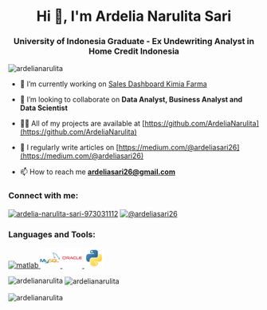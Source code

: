 <h1 align="center">Hi 👋, I'm Ardelia Narulita Sari</h1>
<h3 align="center">University of Indonesia Graduate - Ex Undewriting Analyst in Home Credit Indonesia</h3>

<p align="left"> <img src="https://komarev.com/ghpvc/?username=ardelianarulita&label=Profile%20views&color=0e75b6&style=flat" alt="ardelianarulita" /> </p>

- 🔭 I’m currently working on [Sales Dashboard Kimia Farma](https://github.com/ArdeliaNarulita/Sales-Performance-Big-Data-Analytics-at-Kimia-Farma)

- 👯 I’m looking to collaborate on **Data Analyst, Business Analyst and Data Scientist**

- 👨‍💻 All of my projects are available at [https://github.com/ArdeliaNarulita](https://github.com/ArdeliaNarulita)

- 📝 I regularly write articles on [https://medium.com/@ardeliasari26](https://medium.com/@ardeliasari26)

- 📫 How to reach me **ardeliasari26@gmail.com**

<h3 align="left">Connect with me:</h3>
<p align="left">
<a href="https://linkedin.com/in/ardelia-narulita-sari-973031112" target="blank"><img align="center" src="https://raw.githubusercontent.com/rahuldkjain/github-profile-readme-generator/master/src/images/icons/Social/linked-in-alt.svg" alt="ardelia-narulita-sari-973031112" height="30" width="40" /></a>
<a href="https://medium.com/@ardeliasari26" target="blank"><img align="center" src="https://raw.githubusercontent.com/rahuldkjain/github-profile-readme-generator/master/src/images/icons/Social/medium.svg" alt="@ardeliasari26" height="30" width="40" /></a>
</p>

<h3 align="left">Languages and Tools:</h3>
<p align="left"> <a href="https://www.mathworks.com/" target="_blank" rel="noreferrer"> <img src="https://upload.wikimedia.org/wikipedia/commons/2/21/Matlab_Logo.png" alt="matlab" width="40" height="40"/> </a> <a href="https://www.mysql.com/" target="_blank" rel="noreferrer"> <img src="https://raw.githubusercontent.com/devicons/devicon/master/icons/mysql/mysql-original-wordmark.svg" alt="mysql" width="40" height="40"/> </a> <a href="https://www.oracle.com/" target="_blank" rel="noreferrer"> <img src="https://raw.githubusercontent.com/devicons/devicon/master/icons/oracle/oracle-original.svg" alt="oracle" width="40" height="40"/> </a> <a href="https://www.python.org" target="_blank" rel="noreferrer"> <img src="https://raw.githubusercontent.com/devicons/devicon/master/icons/python/python-original.svg" alt="python" width="40" height="40"/> </a> </p>

<p><img align="left" src="https://github-readme-stats.vercel.app/api/top-langs?username=ardelianarulita&show_icons=true&locale=en&layout=compact" alt="ardelianarulita" /></p>

<p>&nbsp;<img align="center" src="https://github-readme-stats.vercel.app/api?username=ardelianarulita&show_icons=true&locale=en" alt="ardelianarulita" /></p>

<p><img align="center" src="https://github-readme-streak-stats.herokuapp.com/?user=ardelianarulita&" alt="ardelianarulita" /></p>
